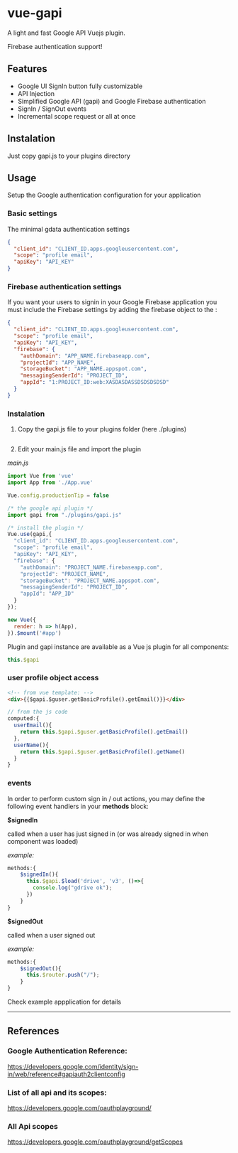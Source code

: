 # vue-gapi
A light and fast Google API Vuejs plugin. 

Firebase authentication support!

## Features

- Google UI SignIn button fully customizable
- API Injection
- Simplified Google API (gapi) and Google Firebase authentication 
- SignIn / SignOut events 
- Incremental scope request or all at once

## Instalation

Just copy gapi.js to your plugins directory

## Usage

Setup the Google authentication configuration for your application

### Basic settings
The minimal gdata authentication settings

``` json
{
  "client_id": "CLIENT_ID.apps.googleusercontent.com",
  "scope": "profile email",
  "apiKey": "API_KEY"
}
```

### Firebase authentication settings
If you want your users to signin in your Google Firebase application you must include the Firebase settings by adding the firebase object to the :

``` json
{
  "client_id": "CLIENT_ID.apps.googleusercontent.com",
  "scope": "profile email",
  "apiKey": "API_KEY",
  "firebase": {
    "authDomain": "APP_NAME.firebaseapp.com",
    "projectId": "APP_NAME",
    "storageBucket": "APP_NAME.appspot.com",
    "messagingSenderId": "PROJECT_ID",
    "appId": "1:PROJECT_ID:web:XASDASDASSDSDSDSDSD"
  }
}
```

### Instalation
1. Copy the gapi.js file to your plugins folder (here ./plugins)
``` bash

```
2. Edit your main.js file and import the plugin

*main.js*
``` javascript
import Vue from 'vue'
import App from './App.vue'

Vue.config.productionTip = false

/* the google api plugin */
import gapi from "./plugins/gapi.js"

/* install the plugin */
Vue.use(gapi,{
  "client_id": "CLIENT_ID.apps.googleusercontent.com",
  "scope": "profile email",
  "apiKey": "API_KEY",
  "firebase": {
    "authDomain": "PROJECT_NAME.firebaseapp.com",
    "projectId": "PROJECT_NAME",
    "storageBucket": "PROJECT_NAME.appspot.com",
    "messagingSenderId": "PROJECT_ID",
    "appId": "APP_ID"
  }
});

new Vue({
  render: h => h(App),
}).$mount('#app')
```

Plugin and gapi instance are available as a Vue js plugin for all components:

``` javascript
this.$gapi
```
### user profile object access

``` html
<!-- from vue template: -->
<div>{{$gapi.$guser.getBasicProfile().getEmail()}}</div>
```
``` javascript
// from the js code
computed:{
  userEmail(){
    return this.$gapi.$guser.getBasicProfile().getEmail()
  },
  userName(){
    return this.$gapi.$guser.getBasicProfile().getName()
  }
}
```

### events

In order to perform custom sign in / out actions, you may define the following event handlers in your **methods** block:

**$signedIn**

called when a user has just signed in (or was already signed in when component was loaded)

*example:*
``` javascript
methods:{    
    $signedIn(){      
      this.$gapi.$load('drive', 'v3', ()=>{
        console.log("gdrive ok");
      })
    }
}
```
**$signedOut**

called when a user signed out

*example:*
``` javascript
methods:{    
    $signedOut(){      
      this.$router.push("/");
    }
}
```

Check example appplication for details
___

## References

### Google Authentication Reference:
  https://developers.google.com/identity/sign-in/web/reference#gapiauth2clientconfig
  
### List of all api and its scopes:
  https://developers.google.com/oauthplayground/

### All Api scopes
  https://developers.google.com/oauthplayground/getScopes
  
